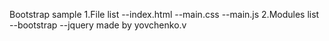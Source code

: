 Bootstrap sample
1.File list
--index.html
--main.css
--main.js
2.Modules list
--bootstrap
--jquery
made by yovchenko.v